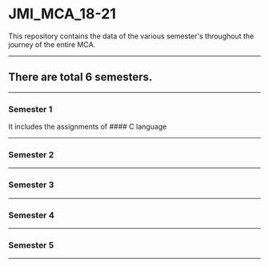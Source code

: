 # JMI_MCA_18-21
This repository contains the data of the various semester's throughout the journey of the entire MCA.

----------------------------------------------------------------------------------------------------------------------
## There are total 6 semesters.
----------------------------------------------------------------------------------------------------------------------
### Semester 1 

It includes the assignments of #### C language 



----------------------------------------------------------------------------------------------------------------------
### Semester 2 
----------------------------------------------------------------------------------------------------------------------
### Semester 3
----------------------------------------------------------------------------------------------------------------------
### Semester 4
----------------------------------------------------------------------------------------------------------------------
### Semester 5
----------------------------------------------------------------------------------------------------------------------
